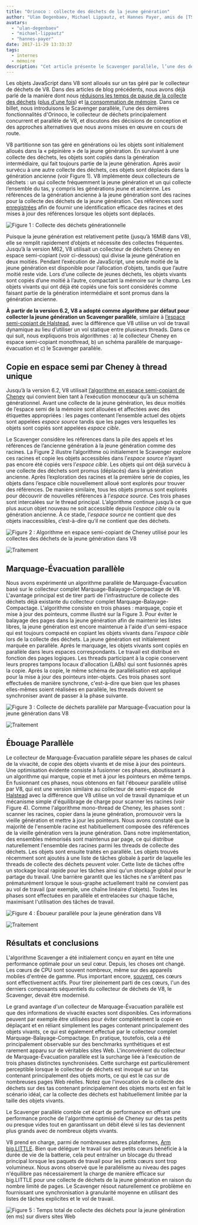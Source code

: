 ```yaml
---
title: "Orinoco : collecte des déchets de la jeune génération"
author: "Ulan Degenbaev, Michael Lippautz, et Hannes Payer, amis de [TSAN](https://github.com/google/sanitizers/wiki/ThreadSanitizerCppManual)"
avatars:
  - "ulan-degenbaev"
  - "michael-lippautz"
  - "hannes-payer"
date: 2017-11-29 13:33:37
tags:
  - internes
  - mémoire
description: "Cet article présente le Scavenger parallèle, l’une des dernières fonctionnalités d’Orinoco, le collecteur de déchets principalement concurrent et parallèle de V8."
---
```

Les objets JavaScript dans V8 sont alloués sur un tas géré par le collecteur de déchets de V8. Dans des articles de blog précédents, nous avons déjà parlé de la manière dont nous [réduisons les temps de pause de la collecte des déchets](/blog/jank-busters) ([plus d'une fois](/blog/orinoco)) et [la consommation de mémoire](/blog/optimizing-v8-memory). Dans ce billet, nous introduisons le Scavenger parallèle, l'une des dernières fonctionnalités d'Orinoco, le collecteur de déchets principalement concurrent et parallèle de V8, et discutons des décisions de conception et des approches alternatives que nous avons mises en œuvre en cours de route.

<!--truncate-->
V8 partitionne son tas géré en générations où les objets sont initialement alloués dans la « pépinière » de la jeune génération. En survivant à une collecte des déchets, les objets sont copiés dans la génération intermédiaire, qui fait toujours partie de la jeune génération. Après avoir survécu à une autre collecte des déchets, ces objets sont déplacés dans la génération ancienne (voir Figure 1). V8 implémente deux collecteurs de déchets : un qui collecte fréquemment la jeune génération et un qui collecte l’ensemble du tas, y compris les générations jeune et ancienne. Les références de la génération ancienne à la jeune génération sont des racines pour la collecte des déchets de la jeune génération. Ces références sont [enregistrées](/blog/orinoco) afin de fournir une identification efficace des racines et des mises à jour des références lorsque les objets sont déplacés.

![Figure 1 : Collecte des déchets générationnelle](/_img/orinoco-parallel-scavenger/generational-gc.png)

Puisque la jeune génération est relativement petite (jusqu’à 16MiB dans V8), elle se remplit rapidement d’objets et nécessite des collectes fréquentes. Jusqu’à la version M62, V8 utilisait un collecteur de déchets Cheney en espace semi-copiant (voir ci-dessous) qui divise la jeune génération en deux moitiés. Pendant l’exécution de JavaScript, une seule moitié de la jeune génération est disponible pour l’allocation d’objets, tandis que l’autre moitié reste vide. Lors d’une collecte de jeunes déchets, les objets vivants sont copiés d’une moitié à l’autre, compactant la mémoire sur le champ. Les objets vivants qui ont déjà été copiés une fois sont considérés comme faisant partie de la génération intermédiaire et sont promus dans la génération ancienne.

**À partir de la version 6.2, V8 a adopté comme algorithme par défaut pour collecter la jeune génération un Scavenger parallèle**, similaire à [l’espace semi-copiant de Halstead](https://dl.acm.org/citation.cfm?id=802017), avec la différence que V8 utilise un vol de travail dynamique au lieu d’utiliser un vol statique entre plusieurs threads. Dans ce qui suit, nous expliquons trois algorithmes : a) le collecteur Cheney en espace semi-copiant monothread, b) un schéma parallèle de marquage-évacuation et c) le Scavenger parallèle.

## Copie en espace semi par Cheney à thread unique

Jusqu’à la version 6.2, V8 utilisait [l’algorithme en espace semi-copiant de Cheney](https://dl.acm.org/citation.cfm?doid=362790.362798) qui convient bien tant à l’exécution monocœur qu’à un schéma générationnel. Avant une collecte de la jeune génération, les deux moitiés de l’espace semi de la mémoire sont allouées et affectées avec des étiquettes appropriées : les pages contenant l’ensemble actuel des objets sont appelées _espace source_ tandis que les pages vers lesquelles les objets sont copiés sont appelées _espace cible_.

Le Scavenger considère les références dans la pile des appels et les références de l’ancienne génération à la jeune génération comme des racines. La Figure 2 illustre l’algorithme où initialement le Scavenger explore ces racines et copie les objets accessibles dans l’_espace source_ n’ayant pas encore été copiés vers l’_espace cible_. Les objets qui ont déjà survécu à une collecte des déchets sont promus (déplacés) dans la génération ancienne. Après l’exploration des racines et la première série de copies, les objets dans l’espace cible nouvellement alloué sont explorés pour trouver des références. De manière similaire, tous les objets promus sont explorés pour découvrir de nouvelles références à l’_espace source_. Ces trois phases sont intercalées sur le thread principal. L’algorithme continue jusqu’à ce que plus aucun objet nouveau ne soit accessible depuis l’_espace cible_ ou la génération ancienne. À ce stade, l’_espace source_ ne contient que des objets inaccessibles, c’est-à-dire qu’il ne contient que des déchets.

![Figure 2 : Algorithme en espace semi-copiant de Cheney utilisé pour les collectes des déchets de la jeune génération dans V8](/_img/orinoco-parallel-scavenger/cheneys-semispace-copy.png)

![Traitement](/_img/orinoco-parallel-scavenger/cheneys-semispace-copy-processing.png)

## Marquage-Évacuation parallèle

Nous avons expérimenté un algorithme parallèle de Marquage-Évacuation basé sur le collecteur complet Marquage-Balayage-Compactage de V8. L'avantage principal est de tirer parti de l'infrastructure de collecte des déchets déjà existante du collecteur complet Marquage-Balayage-Compactage. L'algorithme consiste en trois phases : marquage, copie et mise à jour des pointeurs, comme illustré sur la Figure 3. Pour éviter le balayage des pages dans la jeune génération afin de maintenir les listes libres, la jeune génération est encore maintenue à l'aide d'un semi-espace qui est toujours compacté en copiant les objets vivants dans _l'espace cible_ lors de la collecte des déchets. La jeune génération est initialement marquée en parallèle. Après le marquage, les objets vivants sont copiés en parallèle dans leurs espaces correspondants. Le travail est distribué en fonction des pages logiques. Les threads participant à la copie conservent leurs propres tampons locaux d'allocation (LABs) qui sont fusionnés après la copie. Après la copie, le même schéma de parallélisation est appliqué pour la mise à jour des pointeurs inter-objets. Ces trois phases sont effectuées de manière synchrone, c'est-à-dire que bien que les phases elles-mêmes soient réalisées en parallèle, les threads doivent se synchroniser avant de passer à la phase suivante.

![Figure 3 : Collecte de déchets parallèle par Marquage-Évacuation pour la jeune génération dans V8](/_img/orinoco-parallel-scavenger/parallel-mark-evacuate.png)

![Traitement](/_img/orinoco-parallel-scavenger/parallel-mark-evacuate-processing.png)

## Ébouage Parallèle

Le collecteur de Marquage-Évacuation parallèle sépare les phases de calcul de la vivacité, de copie des objets vivants et de mise à jour des pointeurs. Une optimisation évidente consiste à fusionner ces phases, aboutissant à un algorithme qui marque, copie et met à jour les pointeurs en même temps. En fusionnant ces phases, nous obtenons en fait l'éboueur parallèle utilisé par V8, qui est une version similaire au collecteur de semi-espace de [Halstead](https://dl.acm.org/citation.cfm?id=802017) avec la différence que V8 utilise un vol de travail dynamique et un mécanisme simple d'équilibrage de charge pour scanner les racines (voir Figure 4). Comme l'algorithme mono-thread de Cheney, les phases sont : scanner les racines, copier dans la jeune génération, promouvoir vers la vieille génération et mettre à jour les pointeurs. Nous avons constaté que la majorité de l'ensemble racine est habituellement composée des références de la vieille génération vers la jeune génération. Dans notre implémentation, des ensembles mémorisés sont maintenus par page, ce qui distribue naturellement l'ensemble des racines parmi les threads de collecte des déchets. Les objets sont ensuite traités en parallèle. Les objets trouvés récemment sont ajoutés à une liste de tâches globale à partir de laquelle les threads de collecte des déchets peuvent voler. Cette liste de tâches offre un stockage local rapide pour les tâches ainsi qu'un stockage global pour le partage du travail. Une barrière garantit que les tâches ne s'arrêtent pas prématurément lorsque le sous-graphe actuellement traité ne convient pas au vol de travail (par exemple, une chaîne linéaire d'objets). Toutes les phases sont effectuées en parallèle et entrelacées sur chaque tâche, maximisant l'utilisation des tâches de travail.

![Figure 4 : Éboueur parallèle pour la jeune génération dans V8](/_img/orinoco-parallel-scavenger/parallel-scavenge.png)

![Traitement](/_img/orinoco-parallel-scavenger/parallel-scavenge-processing.png)

## Résultats et conclusions

L'algorithme Scavenger a été initialement conçu en ayant en tête une performance optimale pour un seul cœur. Depuis, les choses ont changé. Les cœurs de CPU sont souvent nombreux, même sur des appareils mobiles d'entrée de gamme. Plus important encore, [souvent](https://dl.acm.org/citation.cfm?id=2968469), ces cœurs sont effectivement actifs. Pour tirer pleinement parti de ces cœurs, l'un des derniers composants séquentiels du collecteur de déchets de V8, le Scavenger, devait être modernisé.

Le grand avantage d'un collecteur de Marquage-Évacuation parallèle est que des informations de vivacité exactes sont disponibles. Ces informations peuvent par exemple être utilisées pour éviter complètement la copie en déplaçant et en réliant simplement les pages contenant principalement des objets vivants, ce qui est également effectué par le collecteur complet Marquage-Balayage-Compactage. En pratique, toutefois, cela a été principalement observable sur des benchmarks synthétiques et est rarement apparu sur de véritables sites Web. L'inconvénient du collecteur de Marquage-Évacuation parallèle est la surcharge liée à l'exécution de trois phases distinctes synchronisées. Cette surcharge est particulièrement perceptible lorsque le collecteur de déchets est invoqué sur un tas contenant principalement des objets morts, ce qui est le cas sur de nombreuses pages Web réelles. Notez que l'invocation de la collecte des déchets sur des tas contenant principalement des objets morts est en fait le scénario idéal, car la collecte des déchets est habituellement limitée par la taille des objets vivants.

Le Scavenger parallèle comble cet écart de performance en offrant une performance proche de l'algorithme optimisé de Cheney sur des tas petits ou presque vides tout en garantissant un débit élevé si les tas deviennent plus grands avec de nombreux objets vivants.

V8 prend en charge, parmi de nombreuses autres plateformes, [Arm big.LITTLE](https://developer.arm.com/technologies/big-little). Bien que déléguer le travail sur des petits cœurs bénéficie à la durée de vie de la batterie, cela peut entraîner un blocage du thread principal lorsque les paquets de travail pour les petits cœurs sont trop volumineux. Nous avons observé que le parallélisme au niveau des pages n'équilibre pas nécessairement la charge de manière efficace sur big.LITTLE pour une collecte de déchets de la jeune génération en raison du nombre limité de pages. Le Scavenger résout naturellement ce problème en fournissant une synchronisation à granularité moyenne en utilisant des listes de tâches explicites et le vol de travail.

![Figure 5 : Temps total de collecte des déchets pour la jeune génération (en ms) sur divers sites Web](/_img/orinoco-parallel-scavenger/results.png)
